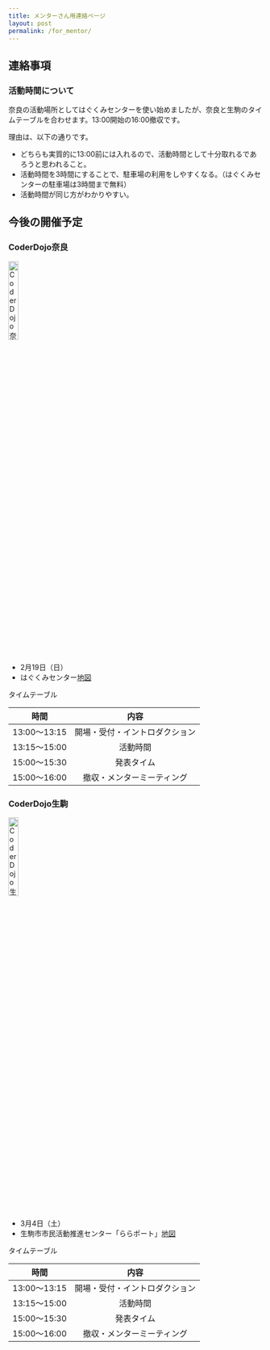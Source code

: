 ```yaml
---
title: メンターさん用連絡ページ
layout: post
permalink: /for_mentor/
---
```

## 連絡事項

### 活動時間について
奈良の活動場所としてはぐくみセンターを使い始めましたが、奈良と生駒のタイムテーブルを合わせます。13:00開始の16:00撤収です。

理由は、以下の通りです。
- どちらも実質的に13:00前には入れるので、活動時間として十分取れるであろうと思われること。
- 活動時間を3時間にすることで、駐車場の利用をしやすくなる。（はぐくみセンターの駐車場は3時間まで無料）
- 活動時間が同じ方がわかりやすい。

## 今後の開催予定


### CoderDojo奈良
<img src="https://raw.githubusercontent.com/coderdojo-nara-ikoma/document/master/icon/NARA_black.png" width="20%" height="auto" alt="CoderDojo奈良">

- 2月19日（日）
- はぐくみセンター[地図](https://goo.gl/maps/dcM4dTtFw7q)


タイムテーブル

|時間|内容|
|:--:|:--:|
|13:00〜13:15|開場・受付・イントロダクション|
|13:15〜15:00|活動時間|
|15:00〜15:30|発表タイム|
|15:00〜16:00|撤収・メンターミーティング|

### CoderDojo生駒
<img src="https://raw.githubusercontent.com/coderdojo-nara-ikoma/document/master/icon/IKOMA_green.png" width="20%" height="auto" alt="CoderDojo生駒">

- 3月4日（土）
- 生駒市市民活動推進センター「ららポート」[地図](https://goo.gl/maps/XzJa49bSmAw)

タイムテーブル

|時間|内容|
|:--:|:--:|
|13:00〜13:15|開場・受付・イントロダクション|
|13:15〜15:00|活動時間|
|15:00〜15:30|発表タイム|
|15:00〜16:00|撤収・メンターミーティング|
